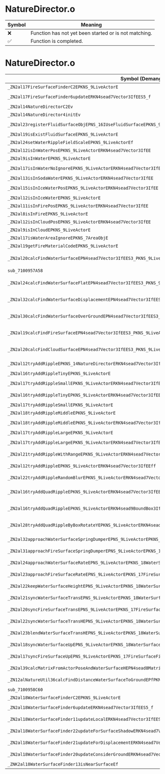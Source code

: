# NatureDirector.o
| Symbol | Meaning 
| ------------- | ------------- 
| :x: | Function has not yet been started or is not matching. 
| :white_check_mark: | Function is completed. 


# NatureDirector.o
| Symbol (Demangled) | Symbol (Mangled) | Decompiled? |
| ------------- |  ------------- | ------------- |
| `_ZN2al17FireSurfaceFinderC2EPKNS_9LiveActorE` | `al::FireSurfaceFinder::FireSurfaceFinder(al::LiveActor const*)` | :white_check_mark: |
| `_ZN2al17FireSurfaceFinder6updateERKN4sead7Vector3IfEES5_f` | `al::FireSurfaceFinder::update(sead::Vector3<float> const&,sead::Vector3<float> const&,float)` | :white_check_mark: |
| `_ZN2al14NatureDirectorC2Ev` | `al::NatureDirector::NatureDirector(void)` | :white_check_mark: |
| `_ZN2al14NatureDirector4initEv` | `al::NatureDirector::init(void)` | :white_check_mark: |
| `_ZN2al23registerFluidSurfaceObjEPNS_16IUseFluidSurfaceEPKNS_9LiveActorE` | `al::registerFluidSurfaceObj(al::IUseFluidSurface *,al::LiveActor const*)` | :white_check_mark: |
| `_ZN2al19isExistFluidSurfaceEPKNS_9LiveActorE` | `al::isExistFluidSurface(al::LiveActor const*)` | :white_check_mark: |
| `_ZN2al24setWaterRippleFieldScaleEPKNS_9LiveActorEf` | `al::setWaterRippleFieldScale(al::LiveActor const*,float)` | :white_check_mark: |
| `_ZN2al12isInWaterPosEPKNS_9LiveActorERKN4sead7Vector3IfEE` | `al::isInWaterPos(al::LiveActor const*,sead::Vector3<float> const&)` | :white_check_mark: |
| `_ZN2al9isInWaterEPKNS_9LiveActorE` | `al::isInWater(al::LiveActor const*)` | :white_check_mark: |
| `_ZN2al17isInWaterNoIgnoreEPKNS_9LiveActorERKN4sead7Vector3IfEE` | `al::isInWaterNoIgnore(al::LiveActor const*,sead::Vector3<float> const&)` | :white_check_mark: |
| `_ZN2al13isInSodaWaterEPKNS_9LiveActorERKN4sead7Vector3IfEE` | `al::isInSodaWater(al::LiveActor const*,sead::Vector3<float> const&)` | :white_check_mark: |
| `_ZN2al15isInIceWaterPosEPKNS_9LiveActorERKN4sead7Vector3IfEE` | `al::isInIceWaterPos(al::LiveActor const*,sead::Vector3<float> const&)` | :white_check_mark: |
| `_ZN2al12isInIceWaterEPKNS_9LiveActorE` | `al::isInIceWater(al::LiveActor const*)` | :white_check_mark: |
| `_ZN2al11isInFirePosEPKNS_9LiveActorERKN4sead7Vector3IfEE` | `al::isInFirePos(al::LiveActor const*,sead::Vector3<float> const&)` | :white_check_mark: |
| `_ZN2al8isInFireEPKNS_9LiveActorE` | `al::isInFire(al::LiveActor const*)` | :white_check_mark: |
| `_ZN2al12isInCloudPosEPKNS_9LiveActorERKN4sead7Vector3IfEE` | `al::isInCloudPos(al::LiveActor const*,sead::Vector3<float> const&)` | :white_check_mark: |
| `_ZN2al9isInCloudEPKNS_9LiveActorE` | `al::isInCloud(al::LiveActor const*)` | :white_check_mark: |
| `_ZN2al17isWaterAreaIgnoreEPKNS_7AreaObjE` | `al::isWaterAreaIgnore(al::AreaObj const*)` | :white_check_mark: |
| `_ZN2al19getFireMaterialCodeEPKNS_9LiveActorE` | `al::getFireMaterialCode(al::LiveActor const*)` | :white_check_mark: |
| `_ZN2al20calcFindWaterSurfaceEPN4sead7Vector3IfEES3_PKNS_9LiveActorERKS2_S8_f` | `al::calcFindWaterSurface(sead::Vector3<float> *,sead::Vector3<float> *,al::LiveActor const*,sead::Vector3<float> const&,sead::Vector3<float> const&,float)` | :white_check_mark: |
| `sub_7100957A58` | `` | :white_check_mark: |
| `_ZN2al24calcFindWaterSurfaceFlatEPN4sead7Vector3IfEES3_PKNS_9LiveActorERKS2_S8_f` | `al::calcFindWaterSurfaceFlat(sead::Vector3<float> *,sead::Vector3<float> *,al::LiveActor const*,sead::Vector3<float> const&,sead::Vector3<float> const&,float)` | :white_check_mark: |
| `_ZN2al32calcFindWaterSurfaceDisplacementEPN4sead7Vector3IfEES3_PKNS_9LiveActorERKS2_S8_f` | `al::calcFindWaterSurfaceDisplacement(sead::Vector3<float> *,sead::Vector3<float> *,al::LiveActor const*,sead::Vector3<float> const&,sead::Vector3<float> const&,float)` | :white_check_mark: |
| `_ZN2al30calcFindWaterSurfaceOverGroundEPN4sead7Vector3IfEES3_PKNS_9LiveActorERKS2_S8_f` | `al::calcFindWaterSurfaceOverGround(sead::Vector3<float> *,sead::Vector3<float> *,al::LiveActor const*,sead::Vector3<float> const&,sead::Vector3<float> const&,float)` | :white_check_mark: |
| `_ZN2al19calcFindFireSurfaceEPN4sead7Vector3IfEES3_PKNS_9LiveActorERKS2_S8_f` | `al::calcFindFireSurface(sead::Vector3<float> *,sead::Vector3<float> *,al::LiveActor const*,sead::Vector3<float> const&,sead::Vector3<float> const&,float)` | :white_check_mark: |
| `_ZN2al20calcFindCloudSurfaceEPN4sead7Vector3IfEES3_PKNS_9LiveActorERKS2_S8_f` | `al::calcFindCloudSurface(sead::Vector3<float> *,sead::Vector3<float> *,al::LiveActor const*,sead::Vector3<float> const&,sead::Vector3<float> const&,float)` | :white_check_mark: |
| `_ZN2al12tryAddRippleEPKNS_14NatureDirectorERKN4sead7Vector3IfEEff` | `al::tryAddRipple(al::NatureDirector const*,sead::Vector3<float> const&,float,float)` | :white_check_mark: |
| `_ZN2al16tryAddRippleTinyEPKNS_9LiveActorE` | `al::tryAddRippleTiny(al::LiveActor const*)` | :white_check_mark: |
| `_ZN2al17tryAddRippleSmallEPKNS_9LiveActorERKN4sead7Vector3IfEE` | `al::tryAddRippleSmall(al::LiveActor const*,sead::Vector3<float> const&)` | :white_check_mark: |
| `_ZN2al16tryAddRippleTinyEPKNS_9LiveActorERKN4sead7Vector3IfEE` | `al::tryAddRippleTiny(al::LiveActor const*,sead::Vector3<float> const&)` | :white_check_mark: |
| `_ZN2al17tryAddRippleSmallEPKNS_9LiveActorE` | `al::tryAddRippleSmall(al::LiveActor const*)` | :white_check_mark: |
| `_ZN2al18tryAddRippleMiddleEPKNS_9LiveActorE` | `al::tryAddRippleMiddle(al::LiveActor const*)` | :white_check_mark: |
| `_ZN2al18tryAddRippleMiddleEPKNS_9LiveActorERKN4sead7Vector3IfEE` | `al::tryAddRippleMiddle(al::LiveActor const*,sead::Vector3<float> const&)` | :white_check_mark: |
| `_ZN2al17tryAddRippleLargeEPKNS_9LiveActorE` | `al::tryAddRippleLarge(al::LiveActor const*)` | :white_check_mark: |
| `_ZN2al17tryAddRippleLargeEPKNS_9LiveActorERKN4sead7Vector3IfEE` | `al::tryAddRippleLarge(al::LiveActor const*,sead::Vector3<float> const&)` | :white_check_mark: |
| `_ZN2al21tryAddRippleWithRangeEPKNS_9LiveActorERKN4sead7Vector3IfEEffff` | `al::tryAddRippleWithRange(al::LiveActor const*,sead::Vector3<float> const&,float,float,float,float)` | :white_check_mark: |
| `_ZN2al12tryAddRippleEPKNS_9LiveActorERKN4sead7Vector3IfEEff` | `al::tryAddRipple(al::LiveActor const*,sead::Vector3<float> const&,float,float)` | :white_check_mark: |
| `_ZN2al22tryAddRippleRandomBlurEPKNS_9LiveActorERKN4sead7Vector3IfEEfff` | `al::tryAddRippleRandomBlur(al::LiveActor const*,sead::Vector3<float> const&,float,float,float)` | :white_check_mark: |
| `_ZN2al16tryAddQuadRippleEPKNS_9LiveActorERKN4sead7Vector3IfEES7_S7_S7_f` | `al::tryAddQuadRipple(al::LiveActor const*,sead::Vector3<float> const&,sead::Vector3<float> const&,sead::Vector3<float> const&,sead::Vector3<float> const&,float)` | :white_check_mark: |
| `_ZN2al16tryAddQuadRippleEPKNS_9LiveActorERKN4sead9BoundBox3IfEERKNS3_7Vector3IfEERKNS3_4QuatIfEEff` | `al::tryAddQuadRipple(al::LiveActor const*,sead::BoundBox3<float> const&,sead::Vector3<float> const&,sead::Quat<float> const&,float,float)` | :white_check_mark: |
| `_ZN2al28tryAddQuadRippleByBoxRotateYEPKNS_9LiveActorERKN4sead9BoundBox3IfEERKNS3_7Vector3IfEEfff` | `al::tryAddQuadRippleByBoxRotateY(al::LiveActor const*,sead::BoundBox3<float> const&,sead::Vector3<float> const&,float,float,float)` | :white_check_mark: |
| `_ZN2al32approachWaterSurfaceSpringDumperEPNS_9LiveActorEPKNS_18WaterSurfaceFinderEfffff` | `al::approachWaterSurfaceSpringDumper(al::LiveActor *,al::WaterSurfaceFinder const*,float,float,float,float,float)` | :white_check_mark: |
| `_ZN2al31approachFireSurfaceSpringDumperEPNS_9LiveActorEPKNS_17FireSurfaceFinderEfffff` | `al::approachFireSurfaceSpringDumper(al::LiveActor *,al::FireSurfaceFinder const*,float,float,float,float,float)` | :white_check_mark: |
| `_ZN2al24approachWaterSurfaceRateEPNS_9LiveActorEPKNS_18WaterSurfaceFinderEfff` | `al::approachWaterSurfaceRate(al::LiveActor *,al::WaterSurfaceFinder const*,float,float,float)` | :white_check_mark: |
| `_ZN2al23approachFireSurfaceRateEPNS_9LiveActorEPKNS_17FireSurfaceFinderEfff` | `al::approachFireSurfaceRate(al::LiveActor *,al::FireSurfaceFinder const*,float,float,float)` | :white_check_mark: |
| `_ZN2al22keepWaterSurfaceHeightEPNS_9LiveActorEPKNS_18WaterSurfaceFinderEf` | `al::keepWaterSurfaceHeight(al::LiveActor *,al::WaterSurfaceFinder const*,float)` | :white_check_mark: |
| `_ZN2al21syncWaterSurfaceTransEPNS_9LiveActorEPKNS_18WaterSurfaceFinderE` | `al::syncWaterSurfaceTrans(al::LiveActor *,al::WaterSurfaceFinder const*)` | :white_check_mark: |
| `_ZN2al20syncFireSurfaceTransEPNS_9LiveActorEPKNS_17FireSurfaceFinderE` | `al::syncFireSurfaceTrans(al::LiveActor *,al::FireSurfaceFinder const*)` | :white_check_mark: |
| `_ZN2al22syncWaterSurfaceTransHEPNS_9LiveActorEPKNS_18WaterSurfaceFinderE` | `al::syncWaterSurfaceTransH(al::LiveActor *,al::WaterSurfaceFinder const*)` | :white_check_mark: |
| `_ZN2al23blendWaterSurfaceTransHEPNS_9LiveActorEPKNS_18WaterSurfaceFinderEf` | `al::blendWaterSurfaceTransH(al::LiveActor *,al::WaterSurfaceFinder const*,float)` | :white_check_mark: |
| `_ZN2al18syncWaterSurfaceUpEPNS_9LiveActorEPKNS_18WaterSurfaceFinderEf` | `al::syncWaterSurfaceUp(al::LiveActor *,al::WaterSurfaceFinder const*,float)` | :white_check_mark: |
| `_ZN2al17syncFireSurfaceUpEPNS_9LiveActorEPKNS_17FireSurfaceFinderEf` | `al::syncFireSurfaceUp(al::LiveActor *,al::FireSurfaceFinder const*,float)` | :white_check_mark: |
| `_ZN2al39calcMatrixFromActorPoseAndWaterSurfaceHEPN4sead8Matrix34IfEEPKNS_18WaterSurfaceFinderEPKNS_9LiveActorE` | `al::calcMatrixFromActorPoseAndWaterSurfaceH(sead::Matrix34<float> *,al::WaterSurfaceFinder const*,al::LiveActor const*)` | :white_check_mark: |
| `_ZN12alNatureUtil36calcFindDistanceWaterSurfaceToGroundEPfPKN2al9LiveActorERKN4sead7Vector3IfEEf` | `alNatureUtil::calcFindDistanceWaterSurfaceToGround(float *,al::LiveActor const*,sead::Vector3<float> const&,float)` | :white_check_mark: |
| `sub_7100958C60` | `` | :white_check_mark: |
| `_ZN2al18WaterSurfaceFinderC2EPKNS_9LiveActorE` | `al::WaterSurfaceFinder::WaterSurfaceFinder(al::LiveActor const*)` | :white_check_mark: |
| `_ZN2al18WaterSurfaceFinder6updateERKN4sead7Vector3IfEES5_f` | `al::WaterSurfaceFinder::update(sead::Vector3<float> const&,sead::Vector3<float> const&,float)` | :white_check_mark: |
| `_ZN2al18WaterSurfaceFinder11updateLocalERKN4sead7Vector3IfEES5_fbbb` | `al::WaterSurfaceFinder::updateLocal(sead::Vector3<float> const&,sead::Vector3<float> const&,float,bool,bool,bool)` | :white_check_mark: |
| `_ZN2al18WaterSurfaceFinder22updateForSurfaceShadowERKN4sead7Vector3IfEES5_f` | `al::WaterSurfaceFinder::updateForSurfaceShadow(sead::Vector3<float> const&,sead::Vector3<float> const&,float)` | :white_check_mark: |
| `_ZN2al18WaterSurfaceFinder21updateForDisplacementERKN4sead7Vector3IfEES5_f` | `al::WaterSurfaceFinder::updateForDisplacement(sead::Vector3<float> const&,sead::Vector3<float> const&,float)` | :white_check_mark: |
| `_ZN2al18WaterSurfaceFinder20updateConsiderGroundERKN4sead7Vector3IfEES5_f` | `al::WaterSurfaceFinder::updateConsiderGround(sead::Vector3<float> const&,sead::Vector3<float> const&,float)` | :white_check_mark: |
| `_ZNK2al18WaterSurfaceFinder13isNearSurfaceEf` | `al::WaterSurfaceFinder::isNearSurface(float)const` | :white_check_mark: |
